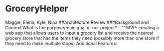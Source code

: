 # GroceryHelper
Maggie, Elena, Kyle, Nina
##Architecture Review
###Background and Context
What is the purpose/main goal of our project?
..."."MVP: creating a web app that allows users to input a grocery list and receive the nearest grocery store that has the items they need (possibly more than one store if they need to make multiple stops)
Additional Features: 


